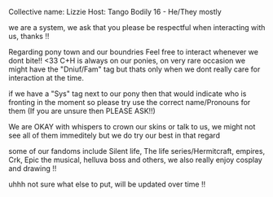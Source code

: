 Collective name: Lizzie
Host: Tango
Bodily 16 - He/They mostly 

we are a system, we ask that you please be respectful when interacting with us, thanks !!

Regarding pony town and our boundries Feel free to interact whenever we dont bite!! <33
C+H is always on our ponies, on very rare occasion we might have the "Dniuf/Fam" tag but thats only when we dont really care for interaction at the time.

if we have a "Sys" tag next to our pony then that would indicate who is fronting in the moment so please try use the correct name/Pronouns for them (If you are unsure then PLEASE ASK!!)

We are OKAY with whispers to crown our skins or talk to us, we might not see all of them immeditely but we do try our best in that regard 


some of our fandoms include Silent life, The life series/Hermitcraft, empires, Crk, Epic the musical, helluva boss and others,
we also really enjoy cosplay and drawing !!

uhhh not sure what else to put, will be updated over time !!
